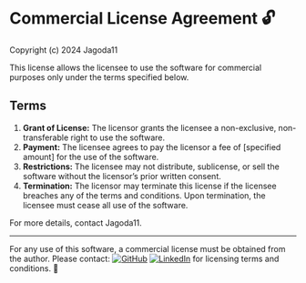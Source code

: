 # Commercial License Agreement 🔓

Copyright (c) 2024 Jagoda11

This license allows the licensee to use the software for commercial purposes only under the terms specified below.

## Terms

1. **Grant of License:** The licensor grants the licensee a non-exclusive, non-transferable right to use the software.
2. **Payment:** The licensee agrees to pay the licensor a fee of [specified amount] for the use of the software.
3. **Restrictions:** The licensee may not distribute, sublicense, or sell the software without the licensor’s prior written consent.
4. **Termination:** The licensor may terminate this license if the licensee breaches any of the terms and conditions. Upon termination, the licensee must cease all use of the software.

For more details, contact Jagoda11.

---

For any use of this software, a commercial license must be obtained from the author. Please contact:
[![GitHub](https://img.shields.io/badge/GitHub-181717?style=flat-square&logo=github&logoColor=white)](https://github.com/Jagoda11) [![LinkedIn](https://img.shields.io/badge/LinkedIn-0077B5?style=flat-square&logo=linkedin&logoColor=white)](https://www.linkedin.com/in/jagoda-cubrilo-web-developer/)
for licensing terms and conditions. 🚫
